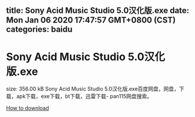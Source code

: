 
title: Sony Acid Music Studio 5.0汉化版.exe
date: Mon Jan 06 2020 17:47:57 GMT+0800 (CST)    
categories: baidu
---

# Sony Acid Music Studio 5.0汉化版.exe
size: 356.00 kB
 Sony Acid Music Studio 5.0汉化版.exe百度网盘，网盘，下载，apk下载，exe下载，bt下载，迅雷下载- pan115网盘搜索。
 

[How to download](https://bpcam.bemobtrk.com/go/2ceec3aa-1ca2-46d6-b9ff-aaa5c184517c?jno=3713)